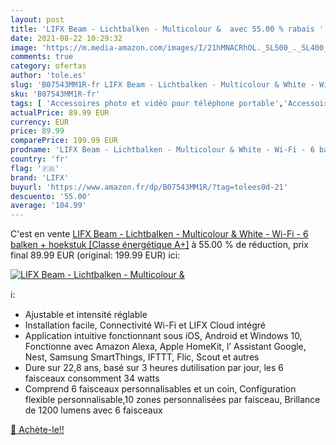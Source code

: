 ```yaml
---
layout: post
title: 'LIFX Beam - Lichtbalken - Multicolour &  avec 55.00 % rabais '
date: 2021-08-22 10:29:32
image: 'https://m.media-amazon.com/images/I/21hMNACRhOL._SL500_._SL400_.jpg'
comments: true
category: ofertas
author: 'tole.es'
slug: 'B07543MM1R-fr LIFX Beam - Lichtbalken - Multicolour & White - Wi-Fi - 6...'
sku: 'B07543MM1R-fr'
tags: [ 'Accessoires photo et vidéo pour téléphone portable','Accessoires téléphones portables','Aménagements intérieurs','Auto et Moto','Auto et moto','High-Tech','Luminaires et Éclairage','Luminaires et éclairage','Luminaires intérieur','Objectifs pour téléphones portables','Pièces détachées auto','Rubans à LED','Téléphones portables et accessoires','lifx','Éclairage spécial', ]
actualPrice: 89.99 EUR
currency: EUR
price: 89.99
comparePrice: 199.99 EUR
prodname: 'LIFX Beam - Lichtbalken - Multicolour & White - Wi-Fi - 6 balken + hoekstuk [Classe énergétique A+]'
country: 'fr'
flag: '🇫🇷'
brand: 'LIFX'
buyurl: 'https://www.amazon.fr/dp/B07543MM1R/?tag=tolees0d-21'
descuento: '55.00'
average: '104.99'
---
```


C'est en vente [LIFX Beam - Lichtbalken - Multicolour & White - Wi-Fi - 6 balken + hoekstuk [Classe énergétique A+]](https://www.amazon.fr/dp/B07543MM1R/?tag=tolees0d-21)  à  55.00 % de réduction, prix final  89.99 EUR (original: 199.99 EUR) ici:

[![LIFX Beam - Lichtbalken - Multicolour & ](https://m.media-amazon.com/images/I/21hMNACRhOL._SL500_._SL400_.jpg)](https://www.amazon.fr/dp/B07543MM1R/?tag=tolees0d-21)

ℹ️:

- Ajustable et intensité réglable
- Installation facile, Connectivité Wi-Fi et LIFX Cloud intégré
- Application intuitive fonctionnant sous iOS, Android et Windows 10, Fonctionne avec Amazon Alexa, Apple HomeKit, l’ Assistant Google, Nest, Samsung SmartThings, IFTTT, Flic, Scout et autres
- Dure sur 22,8 ans, basé sur 3 heures dutilisation par jour, les 6 faisceaux consomment 34 watts
- Comprend 6 faisceaux personnalisables et un coin, Configuration flexible personnalisable,10 zones personnalisées par faisceau, Brillance de 1200 lumens avec 6 faisceaux

[🛒 Achète-le!!](https://www.amazon.fr/dp/B07543MM1R/?tag=tolees0d-21)
